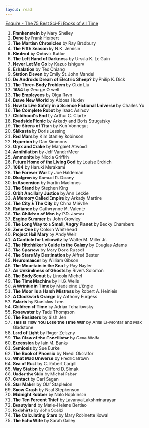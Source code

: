 ```yaml
---
layout: read
---
```


[Esquire - The 75 Best Sci-Fi Books of All Time](https://www.esquire.com/entertainment/books/g39358054/best-sci-fi-books/)

01. **Frankenstein** by Mary Shelley
02. **Dune** by Frank Herbert
03. **The Martian Chronicles** by Ray Bradbury
04. **The Fifth Season** by N.K. Jemisin
05. **Kindred** by Octavia Butler
06. **The Left Hand of Darkness** by Ursula K. Le Guin
07. **Never Let Me Go** by Kazuo Ishiguro
08. **Exhalation** by Ted Chiang
09. **Station Eleven** by Emily St. John Mandel
10. **Do Androids Dream of Electric Sheep?** by Philip K. Dick
11. **The Three-Body Problem** by Cixin Liu
12. **1984** by George Orwell
13. **The Employees** by Olga Ravn
14. **Brave New World** by Aldous Huxley
15. **How to Live Safely in a Science Fictional Universe** by Charles Yu
16. **The Complete Robot** by Isaac Asimov
17. **Childhood's End** by Arthur C. Clarke
18. **Roadside Picnic** by Arkady and Boris Strugatsky
19. **The Sirens of Titan** by Kurt Vonnegut
20. **Shikasta** by Doris Lessing
21. **Red Mars** by Kim Stanley Robinson
22. **Hyperion** by Dan Simmons
23. **Oryx and Crake** by Margaret Atwood
24. **Annihilation** by Jeff VanderMeer
25. **Ammonite** by Nicola Griffith
26. **Future Home of the Living God** by Louise Erdrich
27. **1Q84** by Haruki Murakami
28. **The Forever War** by Joe Haldeman
29. **Dhalgren** by Samuel R. Delany
30. **In Ascension** by Martin MacInnes
31. **The Stand** by Stephen King
32. **Orbit Ancillary Justice** by Ann Leckie
33. **A Memory Called Empire** by Arkady Martine
34. **The City &amp; The City** by China Miéville
35. **Radiance** by Catherynne M. Valente
36. **The Children of Men** by P.D. James
37. **Engine Summer** by John Crowley
38. **The Long Way to a Small, Angry Planet** by Becky Chambers
39. **Zone One** by Colson Whitehead
40. **Project Hail Mary** by Andy Weir
41. **A Canticle for Leibowitz** by Walter M. Miller Jr.
42. **The Hitchhiker’s Guide to the Galaxy** by Douglas Adams
43. **The Sparrow** by Mary Doria Russell
44. **The Stars My Destination** by Alfred Bester
45. **Neuromancer** by William Gibson
46. **The Mountain in the Sea** by Ray Nayler
47. **An Unkindness of Ghosts** by Rivers Solomon
48. **The Body Scout** by Lincoln Michel
49. **The Time Machine** by H.G. Wells
50. **A Wrinkle in Time** by Madeleine L’Engle
51. **The Moon Is a Harsh Mistress** by Robert A. Heinlein
52. **A Clockwork Orange** by Anthony Burgess
53. **Solaris** by Stanislaw Lem
54. **Children of Time** by Adrian Tchaikovsky
55. **Rosewater** by Tade Thompson
56. **The Resisters** by Gish Jen
57. **This Is How You Lose the Time War** by Amal El-Mohtar and Max Gladstone
58. **Lord of Light** by Roger Zelazny
59. **The Claw of the Conciliator** by Gene Wolfe
60. **Excession** by Iain M. Banks
61. **Semiosis** by Sue Burke
62. **The Book of Phoenix** by Nnedi Okorafor
63. **What Mad Universe** by Fredric Brown
64. **Sea of Rust** by C. Robert Cargill
65. **Way Station** by Clifford D. Simak
66. **Under the Skin** by Michel Faber
67. **Contact** by Carl Sagan
68. **Star Maker** by Olaf Stapledon
69. **Snow Crash** by Neal Stephenson
70. **Midnight Robber** by Nalo Hopkinson
71. **The Ten Percent Thief** by Lavanya Lakshminarayan
72. **Beautyland** by Marie-Helene Bertino
73. **Redshirts** by John Scalzi
74. **The Calculating Stars** by Mary Robinette Kowal
75. **The Echo Wife** by Sarah Gailey
